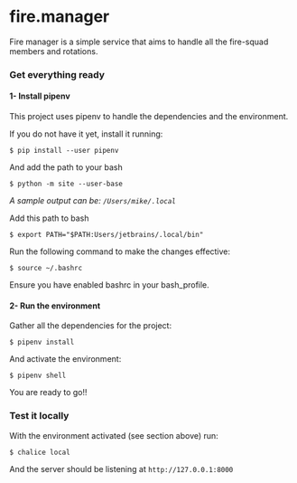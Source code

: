 # fire.manager

Fire manager is a simple service that aims to handle all the fire-squad members and rotations.

### Get everything ready


#### 1- Install pipenv

This project uses pipenv to handle the dependencies and the environment.

If you do not have it yet, install it running: 

```shell script
$ pip install --user pipenv
```

And add the path to your bash

```shell script
$ python -m site --user-base
```
_A sample output can be: `/Users/mike/.local`_

Add this path to bash
```shell script
$ export PATH="$PATH:Users/jetbrains/.local/bin"
```
Run the following command to make the changes effective:
```shell script
$ source ~/.bashrc
```
Ensure you have enabled bashrc in your bash_profile.


#### 2- Run the environment

Gather all the dependencies for the project:

```shell script
$ pipenv install
```

And activate the environment:

```shell script
$ pipenv shell
```

 You are ready to go!!
 

### Test it locally

With the environment activated (see section above) run:

```shell script
$ chalice local
```

And the server should be listening at `http://127.0.0.1:8000`
